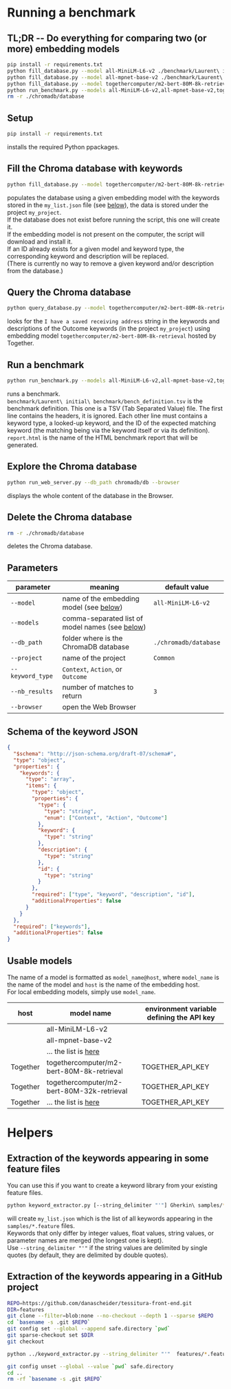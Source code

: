 # Running a benchmark

## TL;DR -- Do everything for comparing two (or more) embedding models
```sh
pip install -r requirements.txt
python fill_database.py --model all-MiniLM-L6-v2 ./benchmark/Laurent\ initial\ benchmark/keyword_samples.json
python fill_database.py --model all-mpnet-base-v2 ./benchmark/Laurent\ initial\ benchmark/keyword_samples.json
python fill_database.py --model togethercomputer/m2-bert-80M-8k-retrieval@Together ./benchmark/Laurent\ initial\ benchmark/keyword_samples.json
python run_benchmark.py --models all-MiniLM-L6-v2,all-mpnet-base-v2,togethercomputer/m2-bert-80M-8k-retrieval@Together --nb_results 3 ./benchmark/Laurent\ initial\ benchmark/bench_definition.tsv report.html
rm -r ./chromadb/database
```

## Setup
```sh
pip install -r requirements.txt
```
installs the required Python ppackages.

## Fill the Chroma database with keywords
```sh
python fill_database.py --model togethercomputer/m2-bert-80M-8k-retrieval@Together --db_path ./chromadb/db --project my_project my_list.json
```
populates the database using a given embedding model with the keywords stored in the `my_list.json` file (see [below](#schema-of-the-keyword-json)), the data is stored under the project `my_project`.  
If the database does not exist before running the script, this one will create it.  
If the embedding model is not present on the computer, the script will download and install it.  
If an ID already exists for a given model and keyword type, the corresponding keyword and description will be replaced.  
(There is currently no way to remove a given keyword and/or description from the database.)

## Query the Chroma database
```sh
python query_database.py --model togethercomputer/m2-bert-80M-8k-retrieval@Together --db_path ./chromadb/db --project my_project --keyword_type "Outcome" --nb_results 5 "I have a saved receiving address"
```
looks for the `I have a saved receiving address` string in the keywords and descriptions of the Outcome keywords (in the project `my_project`) using embedding model `togethercomputer/m2-bert-80M-8k-retrieval` hosted by Together.

## Run a benchmark
```sh
python run_benchmark.py --models all-MiniLM-L6-v2,all-mpnet-base-v2,togethercomputer/m2-bert-80M-8k-retrieval@Together --db_path chromadb/db --project my_project --nb_results 3 ./benchmark/Laurent\ initial\ benchmark/bench_definition.tsv report.html
```
runs a benchmark.  
`benchmark/Laurent\ initial\ benchmark/bench_definition.tsv` is the benchmark definition. This one is a TSV (Tab Separated Value) file. The first line contains the headers, it is ignored. Each other line must contains a keyword type, a looked-up keyword, and the ID of the expected matching keyword (the matching being via the keyword itself or via its definition).  
`report.html` is the name of the HTML benchmark report that will be generated.

## Explore the Chroma database
```sh
python run_web_server.py --db_path chromadb/db --browser
```
displays the whole content of the database in the Browser.

## Delete the Chroma database
```sh
rm -r ./chromadb/database
```
deletes the Chroma database.

## Parameters
| parameter        | meaning                                                           | default value         |
| ---------------- | ----------------------------------------------------------------- | --------------------- |
| `--model`        | name of the embedding model (see [below](#usable-models))         | `all-MiniLM-L6-v2`    |
| `--models`       | comma-separated list of model names (see [below](#usable-models)) |                       |
| `--db_path`      | folder where is the ChromaDB database                             | `./chromadb/database` |
| `--project`      | name of the project                                               | `Common`              |
| `--keyword_type` | `Context`, `Action`, or `Outcome`                                 |                       |
| `--nb_results  ` | number of matches to return                                       | `3`                   |
| `--browser`      | open the Web Browser                                              |                       |

## Schema of the keyword JSON
```json
{
  "$schema": "http://json-schema.org/draft-07/schema#",
  "type": "object",
  "properties": {
    "keywords": {
      "type": "array",
      "items": {
        "type": "object",
        "properties": {
          "type": {
            "type": "string",
            "enum": ["Context", "Action", "Outcome"]
          },
          "keyword": {
            "type": "string"
          },
          "description": {
            "type": "string"
          },
          "id": {
            "type": "string"
          }
        },
        "required": ["type", "keyword", "description", "id"],
        "additionalProperties": false
      }
    }
  },
  "required": ["keywords"],
  "additionalProperties": false
}
```

## Usable models
The name of a model is formatted as `model_name@host`, where `model_name` is the name of the model and `host` is the name of the embedding host.  
For local embedding models, simply use `model_name`.

| host     | model name                                                                                                    | environment variable defining the API key |
| -------- | ------------------------------------------------------------------------------------------------------------- | ----------------------------------------- |
|          | all-MiniLM-L6-v2                                                                                              |                                           |
|          | all-mpnet-base-v2                                                                                             |                                           |
|          | … the list is [here](https://www.sbert.net/docs/sentence_transformer/pretrained_models.html#original-models)  |                                           |
| Together | togethercomputer/m2-bert-80M-8k-retrieval                                                                     | TOGETHER_API_KEY                          |
| Together | togethercomputer/m2-bert-80M-32k-retrieval                                                                    | TOGETHER_API_KEY                          |
| Together | … the list is [here](https://api.together.ai/models)                                                          | TOGETHER_API_KEY                          |

# Helpers

## Extraction of the keywords appearing in some feature files
You can use this if you want to create a keyword library from your existing feature files.
```sh
python keyword_extractor.py [--string_delimiter "'"] Gherkin\ samples/*.feature my_list.json
```
will create `my_list.json` which is the list of all keywords appearing in the `samples/*.feature` files.  
Keywords that only differ by integer values, float values, string values, or parameter names are merged (the longest one is kept).  
Use `--string_delimiter "'"` if the string values are delimited by single quotes (by default, they are delimited by double quotes).

## Extraction of the keywords appearing in a GitHub project
```sh
REPO=https://github.com/danascheider/tessitura-front-end.git
DIR=features
git clone --filter=blob:none --no-checkout --depth 1 --sparse $REPO
cd `basename -s .git $REPO`
git config set --global --append safe.directory `pwd`
git sparse-checkout set $DIR
git checkout

python ../keyword_extractor.py --string_delimiter "'"  features/*.feature ../my_list.json

git config unset --global --value `pwd` safe.directory
cd ..
rm -rf `basename -s .git $REPO`
```
